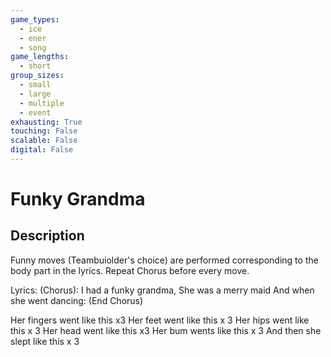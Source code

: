 ```yaml
---
game_types:
  - ice
  - ener
  - song
game_lengths:
  - short
group_sizes:
  - small
  - large
  - multiple
  - event
exhausting: True
touching: False
scalable: False
digital: False
---
```

# Funky Grandma

## Description
Funny moves (Teambuiolder's choice) are performed corresponding to the body part in the lyrics. Repeat Chorus before every move. 

Lyrics:
(Chorus):
I had a funky grandma,
She was a merry maid
And when she went dancing: 
(End Chorus)

Her fingers went like this x3
Her feet went like this x 3
Her hips went like this x 3
Her head went like this x3
Her bum wents like this x 3
And then she slept like this x 3
